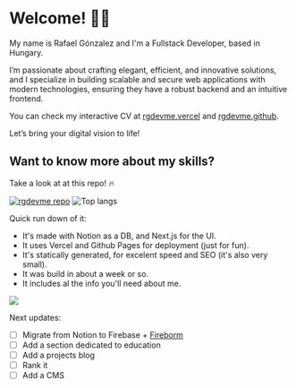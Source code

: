 # Welcome! 🤘🏼

My name is Rafael Gónzalez and I'm a Fullstack Developer, based in Hungary.

I’m passionate about crafting elegant, efficient, and innovative solutions, and I specialize in building scalable and secure web applications with modern technologies, ensuring they have a robust backend and an intuitive frontend.

You can check my interactive CV at [rgdevme.vercel](https://rgdevme.vercel.app/) and [rgdevme.github](https://rgdevme.github.io/rgdevme/).

Let’s bring your digital vision to life!

## Want to know more about my skills?

Take a look at at this repo! 🔥

[![rgdevme repo](https://github-readme-stats.vercel.app/api/pin/?username=rgdevme&repo=rgdevme)](https://github.com/thepracticaldev/dev.to?theme=transparent)
![Top langs](https://github-readme-stats.vercel.app/api/top-langs/?username=rgdevme&exclude_repo=monkasite&hide=css,scss,sass&hide_border=true&layout=compact&theme=transparent)

Quick run down of it:

- It's made with Notion as a DB, and Next.js for the UI.
- It uses Vercel and Github Pages for deployment (just for fun).
- It's statically generated, for excelent speed and SEO (it's also very small).
- It was build in about a week or so.
- It includes al the info you'll need about me.

![](https://i.giphy.com/media/v1.Y2lkPTc5MGI3NjExbm56MDF1bWp6YW9xbnJ3emp2Y3JlbnNtN3IxajVjeG1qMWw5OW54eiZlcD12MV9pbnRlcm5hbF9naWZfYnlfaWQmY3Q9Zw/ui1hpJSyBDWlG/giphy.gif)

Next updates:
- [ ] Migrate from Notion to Firebase + [Fireborm](https://github.com/rgdevme/fireborm)
- [ ] Add a section dedicated to education
- [ ] Add a projects blog
- [ ] Rank it
- [ ] Add a CMS
